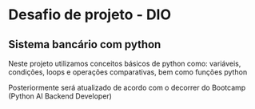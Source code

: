 # Desafio de projeto - DIO

## Sistema bancário com python

Neste projeto utilizamos conceitos básicos de python como: variáveis, condições, loops e operações comparativas, bem como funções python


Posteriormente será atualizado de acordo com o decorrer do Bootcamp (Python AI Backend Developer)
